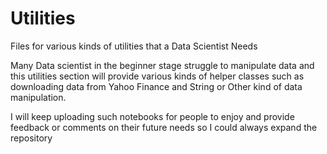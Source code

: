 # Utilities
Files for various kinds of utilities that a Data Scientist Needs

Many Data scientist in the beginner stage struggle to manipulate data and this utilities section will provide various kinds of helper classes such as downloading data from Yahoo Finance and String or Other kind of data manipulation.

I will keep uploading such notebooks for people to enjoy and provide feedback or comments on their future needs so I could always expand the repository 
